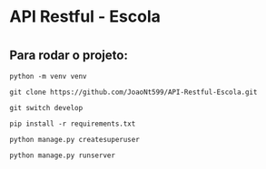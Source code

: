 # API Restful - Escola

#
#
#

## Para rodar o projeto:

    python -m venv venv

    git clone https://github.com/JoaoNt599/API-Restful-Escola.git

    git switch develop

    pip install -r requirements.txt 

    python manage.py createsuperuser

    python manage.py runserver
